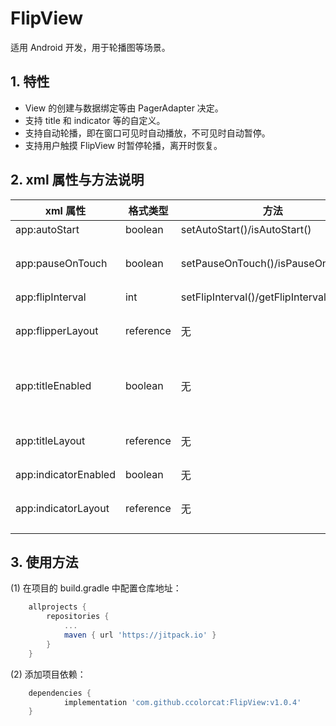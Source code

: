 # FlipView

适用 Android 开发，用于轮播图等场景。

## 1. 特性

* View 的创建与数据绑定等由 PagerAdapter 决定。
* 支持 title 和 indicator 等的自定义。
* 支持自动轮播，即在窗口可见时自动播放，不可见时自动暂停。
* 支持用户触摸 FlipView 时暂停轮播，离开时恢复。

## 2. xml 属性与方法说明

| xml 属性             | 格式类型  | 方法                                | 功能                                                         |
| -------------------- | --------- | ----------------------------------- | ------------------------------------------------------------ |
| app:autoStart        | boolean   | setAutoStart()/isAutoStart()        | 是否启用自动播放                                             |
| app:pauseOnTouch     | boolean   | setPauseOnTouch()/isPauseOnTouch()  | 是否启用在用户触摸 FlipView 时暂停，离开时恢复。             |
| app:flipInterval     | int       | setFlipInterval()/getFlipInterval() | 设置轮播间隔                                                 |
| app:flipperLayout    | reference | 无                                  | LayouRes, 自定义布局中必须含有 ViewPager，且 id 为 "flipper". |
| app:titleEnabled     | boolean   | 无                                  | 是否显示 title，且 title 必须通过 PagerAdater.getPageTitle 返回。 |
| app:titleLayout      | reference | 无                                  | LayouRes, 自定义布局中必须含有 TextView，且 id 为 "title".   |
| app:indicatorEnabled | boolean   | 无                                  | 是否显示 indicator                                           |
| app:indicatorLayout  | reference | 无                                  | LayouRes, 自定义布局中必须含有 TabLayout，且 id 为 "indicator". |

## 3. 使用方法

(1) 在项目的 build.gradle 中配置仓库地址：

```groovy
	allprojects {
		repositories {
			...
			maven { url 'https://jitpack.io' }
		}
	}
```

(2) 添加项目依赖：

```groovy
	dependencies {
	        implementation 'com.github.ccolorcat:FlipView:v1.0.4'
	}
```